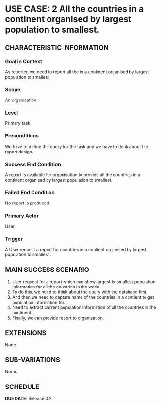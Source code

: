 # USE CASE: 2 All the countries in a continent organised by largest population to smallest.

## CHARACTERISTIC INFORMATION

### Goal in Context

As reporter, we need to  report all the  in a continent organised by largest population to smallest

### Scope

An organisation

### Level

Primary task.

### Preconditions

We have to define the query for the task and we have to think about the report design.

### Success End Condition

A report is available for organisation to provide all the countries in a continent organised by largest population to smallest.

### Failed End Condition

No report is produced.

### Primary Actor

User.

### Trigger

A  User request a report for countries in a contient organised by largest population to smallest .

## MAIN SUCCESS SCENARIO

1. User request for a report which can show largest to smallest population information for all the countries in the world.
2. To do this, we need to think about the query with the database first.
3. And then we need to capture name of the countries in a contient to get population information for.
4. Need to extract current population information of all the countries in the continent.
5. Finally, we can provide report to organization.

## EXTENSIONS

None.

## SUB-VARIATIONS

None.

## SCHEDULE

**DUE DATE**: Release 0.2

